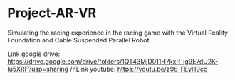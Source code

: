 # Project-AR-VR
Simulating the racing experience in the racing game with the Virtual Reality Foundation and Cable Suspended Parallel Robot

Link google drive: https://drive.google.com/drive/folders/1QT43MjD011H7kxR_ig9E7dU2K-lu5XRF?usp=sharing
/nLink youtube: https://youtu.be/z96-FEyH9cc
